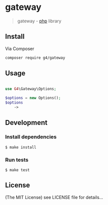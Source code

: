 gateway
======

> gateway - [php](http://php.net) library

## Install

Via Composer

```sh
composer require g4/gateway
```

## Usage

```php

use G4\Gateway\Options;

$options = new Options();
$options
    ->

```

## Development

### Install dependencies

    $ make install

### Run tests

    $ make test

## License

(The MIT License)
see LICENSE file for details...
